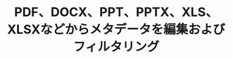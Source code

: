 ---
############################# Static ############################
layout: "auto-gen-gist"
draft: false
path: "ja/redaction/net/metadata /pptm/"
otherformats: PDF DOC DOT DOCX DOCM DOTX DOTM RTF XLSX XLSM XLTX XLTM XLS XLT CSV PPT PPTX  PPS POT PPSX PPSM POTM JPEG TIFF PNG BMP GIF 

############################# Head ############################
head_title: ".NETのPDF、DOCX、PPT、PPTX、XLS、XLSXにメタデータ編集を適用する"
head_description: "GroupDocs.Redactions .NET APIを使用すると、ソフトウェア開発者は、PDF DOC DOCX RTF XLSX CSVPPTPPTXや画像などのさまざまなファイル形式にメタデータ編集を適用できます。"

############################# Header ############################
title: "PDF、DOCX、PPT、PPTX、XLS、XLSXなどからメタデータを編集およびフィルタリング"
description: "GroupDocs.Redactions .NET APIを使用すると、ソフトウェア開発者は、PDF、DOC、DOCX、PPT、PPTX、XLS、XLSXなどのさまざまなファイル形式からメタデータを編集またはフィルタリングできます。"

######################### Download Button #######################
button:
    enable: true

############################# About ############################
about:
    enable: true
    title: "メタデータ編集とは何ですか？"
    content: |
       メタデータは、他のデータに関する情報を提供する一種のデータです。言い換えれば、多くの人がメタデータをデータへの参照と考えています。データの追跡と管理を容易にするために使用できるデータに関する基本情報を要約するのに役立ちます。 GroupDocs.Redaction for .NETは、ソフトウェア開発者が外部ソフトウェアやサードパーティツールをインストールせずに、さまざまな種類のドキュメントから機密情報や機密情報を編集できるようにする強力なネイティブAPIです。作成者、会社、カテゴリ、ドキュメントのサイズ、作成日、タイトル、LastPrinted、コメントなどのさまざまなフィルタをサポートしています。ワードプロセッシングドキュメント、Excelワークシート、プレゼンテーション、PDF、ラスターイメージファイルなど、さまざまな一般的なドキュメント形式にメタデータ編集を適用するのに役立ちます。開発者は、フィルターを適用するか検索を使用して、メタデータを更新、置換、または消去することもできます。さらに、開発者は1回の呼び出しで複数の編集を簡単に適用できます。そのため、APIをダウンロードしてドキュメントとメタデータの編集プロセスを自動化し、その基本機能と高度な機能を調べてみてください。

############################# content ############################
steps:
    enable: true
    block:
    - title_left: "JavaでPPTMドキュメントからメタデータを削除する方法"
      content_left: |
        GroupDocs.Redaction for .NETは、プログラマーがフィルターを使用したり、正規表現で検索したりして、多数の一般的なドキュメントタイプから機密情報を編集、非表示、または置換できるようにする強力なAPIです。
        次の.NETコード例は、メタデータ編集を適用して、ドキュメント内のすべてまたは特定のメタデータを空の値または最小値に置き換える方法を示しています。

      title_right: "PPTMファイルにメタデータ編集を適用する"
      content_right: |
        * [Redactor](https://apireference.groupdocs.com/redaction/net/groupdocs.redaction/redactor) クラスのインスタンスを作成します
        * [EraseMetadataRedaction](https://apireference.groupdocs.com/redaction/net/groupdocs.redaction.redactions/erasemetadataredaction) のEraseMetadataRedactionオブジェクトを使用してredactor.Applyメソッドを呼び出します。
        * redactor.saveメソッドを呼び出して、ドキュメントを元の形式で「*_Redacted。*」ファイルに保存します

      gisthash: "8f1bc20dff33c9a45c01a9e251555bf1"
      gistfile: "how_to_clean_metadata_dotnet.cs"
      
    - title_left: ".NET経由でPPTMファイルからメタデータを編集"
      content_left: |
        GroupDocs.Redaction .NET APIを使用すると、開発者は、外部に依存することなく、わずか数行のコードでドキュメントの自動化とレポート作成ジョブを組み込むことができます。

        次のC＃.NETコード例は、ソフトウェア開発者が数行のコードでドキュメントのメタデータから機密データを削除する方法を示しています。
        
      title_right: "PPTMファイルからのメタデータ編集"
      content_right: |
        * [Redactor](https://apireference.groupdocs.com/redaction/net/groupdocs.redaction/redactor) クラスのインスタンスを作成します
        * [MetadataRedaction](https://apireference.groupdocs.com/redaction/net/groupdocs.redaction.redactions/metadataredaction) に電話してください
        * redaction.Filteメソッドを呼び出します
        * redactor.saveメソッドを呼び出して、ドキュメントを元の形式で「*_Redacted。*」ファイルに保存します
        
      gisthash: "8dee499186930d60909dffa54579c9f4"
      gistfile: "how_to_redact_metadata_dotnet.cs"

    - title_left: "システム要求"
      content_left: |
        GroupDocs.Redaction for .NET APIは、すべての主要なプラットフォームとオペレーティングシステムでサポートされています。 完全なシステム要件ガイドについては、[システム要件](https://docs.groupdocs.com/redaction/net/system-requirements/) にアクセスしてください。以下のコードを実行する前に、次の前提条件がインストールされていることを確認してください。 システム：
        * オペレーティングシステム：Microsoft Windows、Linux、MacOS
        * 開発環境：Visual Studio、Xamarin、MonoDevelopなど
        * フレームワーク：.NET Framework、.NET Standard、.NET Core、Mono
        * [NuGet](https://www.nuget.org/packages/GroupDocs.Redaction/) から最新バージョンのGroupDocs.Redaction.NETAPIを入手します。
      
      title_right: "GroupDocs.Redactionを使用する理由"
      content_right: |
        * ユーザーがカスタムドキュメント形式と編集の種類を追加できるようにする
        * 機密情報を削除するために追加のソフトウェアは必要ありません
        * ページ範囲レンダリングドキュメントをPDFとして設定する機能
        * さまざまな種類のメタデータを編集する簡単な方法：作成者名、バージョン、タイトル、件名、説明など
        * ドキュメント情報の抽出-ファイルタイプ、ページ数など。
        * 複数のデータ形式の完全なサポート

demos:
    enable: true
        

more_formats:
    enable: true


back_to_top:
    enable: true
---